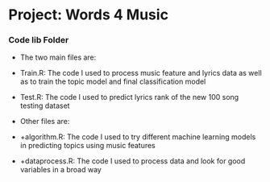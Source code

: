 # Project: Words 4 Music

### Code lib Folder

+ The two main files are:

+ Train.R: The code I used to process music feature and lyrics data as well as to train the topic model and final classification model
+ Test.R: The code I used to predict lyrics rank of the new 100 song testing dataset

+ Other files are:
+ +algorithm.R: The code I used to try different machine learning models in predicting topics using music features
+ +dataprocess.R: The code I used to process data and look for good variables in a broad way
